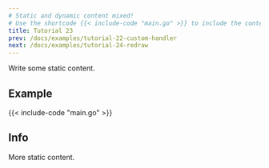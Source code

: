 ```yaml
---
# Static and dynamic content mixed!
# Use the shortcode {{< include-code "main.go" >}} to include the content of the file as a go-code block.
title: Tutorial 23
prev: /docs/examples/tutorial-22-custom-handler
next: /docs/examples/tutorial-24-redraw
---
```


Write some static content.

## Example
{{< include-code "main.go" >}}

## Info
More static content.
